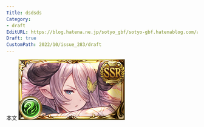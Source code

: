 ```yaml
---
Title: dsdsds
Category:
- draft
EditURL: https://blog.hatena.ne.jp/sotyo_gbf/sotyo-gbf.hatenablog.com/atom/entry/4207112889924051498
Draft: true
CustomPath: 2022/10/issue_283/draft
---
```


本文
![画像](image/unnamed.png)
